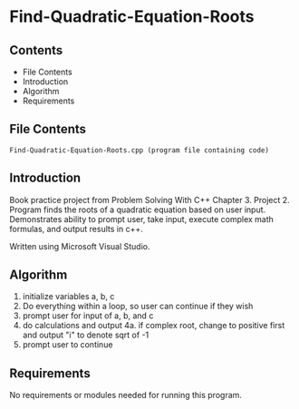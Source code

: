 # Find-Quadratic-Equation-Roots

Contents
---------------------
* File Contents
* Introduction
* Algorithm
* Requirements

## File Contents
	
	Find-Quadratic-Equation-Roots.cpp (program file containing code)

## Introduction
Book practice project from Problem Solving With C++ Chapter 3. Project 2.
Program finds the roots of a quadratic equation based on user input. Demonstrates ability to prompt user, take input, execute complex math formulas, and output results in c++.

Written using Microsoft Visual Studio. 

## Algorithm

  1. initialize variables a, b, c
2. Do everything within a loop, so user can continue if they wish
3. prompt user for input of a, b, and c
4. do calculations and output
	4a. if complex root, change to positive first and output "i" to denote sqrt of -1
5. prompt user to continue

## Requirements
No requirements or modules needed for running this program. 
